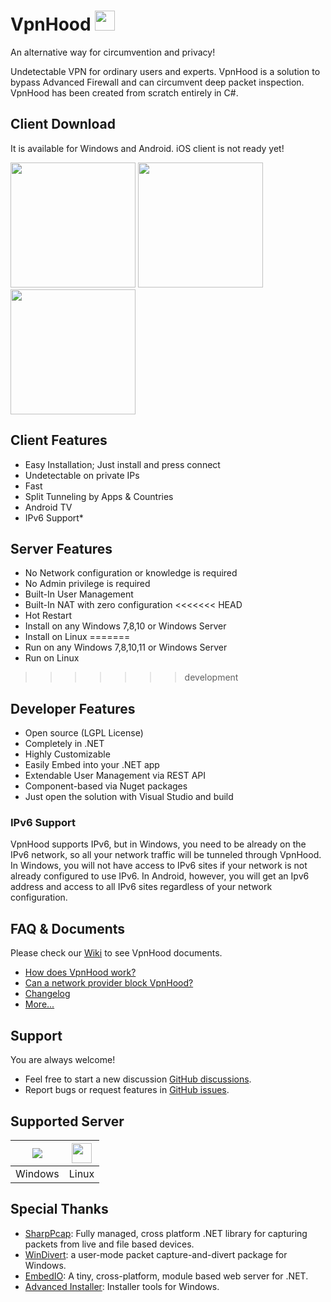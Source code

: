 
# VpnHood <img src="https://github.com/vpnhood/VpnHood/wiki/images/logo-vpnhood.png" width="32">
An alternative way for circumvention and privacy!

Undetectable VPN for ordinary users and experts. VpnHood is a solution to bypass Advanced Firewall and can circumvent deep packet inspection. VpnHood has been created from scratch entirely in C#.

## Client Download
It is available for Windows and Android. iOS client is not ready yet!

<a href="https://play.google.com/store/apps/details?id=com.vpnhood.client.android"><img src="https://github.com/vpnhood/VpnHood/wiki/images/download-google-play.png" width="200"></a>
<a href="https://github.com/vpnhood/VpnHood/releases/latest/download/VpnHoodClient-Win.exe"><img src="https://github.com/vpnhood/VpnHood/wiki/images/download-win.png" width="200"></a>
<a href="https://github.com/vpnhood/VpnHood/wiki/Get-VpnHood-Client-from-third-party-app-stores"><img src="https://gitlab.com/IzzyOnDroid/repo/-/raw/master/assets/IzzyOnDroid.png" width="200"></a>

## Client Features
* Easy Installation; Just install and press connect
* Undetectable on private IPs
* Fast
* Split Tunneling by Apps & Countries
* Android TV
* IPv6 Support*

## Server Features
* No Network configuration or knowledge is required
* No Admin privilege is required
* Built-In User Management 
* Built-In NAT with zero configuration
<<<<<<< HEAD
* Hot Restart
* Install on any Windows 7,8,10 or Windows Server
* Install on Linux
=======
* Run on any Windows 7,8,10,11 or Windows Server
* Run on Linux
>>>>>>> development

## Developer Features
* Open source (LGPL License)
* Completely in .NET
* Highly Customizable
* Easily Embed into your .NET app
* Extendable User Management via REST API
* Component-based via Nuget packages
* Just open the solution with Visual Studio and build

### IPv6 Support
VpnHood supports IPv6, but in Windows, you need to be already on the IPv6 network, so all your network traffic will be tunneled through VpnHood.
In Windows, you will not have access to IPv6 sites if your network is not already configured to use IPv6.
In Android, however, you will get an Ipv6 address and access to all IPv6 sites regardless of your network configuration.

## FAQ & Documents
Please check our [Wiki](https://github.com/vpnhood/VpnHood/wiki) to see VpnHood documents.

* [How does VpnHood work?](https://github.com/vpnhood/VpnHood/wiki/How-does-VpnHood-work)
* [Can a network provider block VpnHood?](https://github.com/vpnhood/VpnHood/wiki/Can-a-network-provider-block-VpnHood)
* [Changelog](CHANGELOG.md)
* [More...](https://github.com/vpnhood/VpnHood/wiki)

## Support
You are always welcome!
* Feel free to start a new discussion [GitHub discussions](https://github.com/vpnhood/VpnHood/discussions).
* Report bugs or request features in [GitHub issues](https://github.com/vpnhood/VpnHood/issues).

## Supported Server
<a href="#"><img src="https://github.com/vpnhood/VpnHood/wiki/images/logo-win.png"></a>|<a href="#"><img src="https://github.com/vpnhood/VpnHood/wiki/images/logo-linux.png" width="32" height="32"></a>
 -- | --
Windows|Linux

## Special Thanks
* [SharpPcap](https://github.com/chmorgan/sharppcap): Fully managed, cross platform .NET library for capturing packets from live and file based devices.
* [WinDivert](https://reqrypt.org/windivert.html): a user-mode packet capture-and-divert package for Windows.
* [EmbedIO](https://github.com/unosquare/embedio): A tiny, cross-platform, module based web server for .NET.
* [Advanced Installer](https://www.advancedinstaller.com): Installer tools for Windows.


